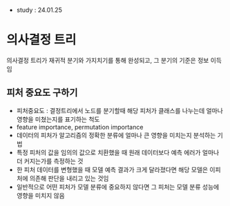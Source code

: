 - study : 24.01.25
  
# 의사결정 트리

의사결정 트리가 재귀적 분기와 가지치기를 통해 완성되고, 그 분기의 기준은 정보 이득임

## 피처 중요도 구하기

- 피처중요도 : 결정트리에서 노드를 분기할때 해당 피처가 클래스를 나누는데 얼마나 영향을 미쳤는지를 표기하는 척도
- feature importance, permutation importance
- 데이터의 피처가 알고리즘의 정확한 분류에 얼마나 큰 영향을 미치는지 분석하는 기법
- 특정 피처의 값을 임의의 값으로 치환했을 때 원래 데이터보다 예측 에러가 얼마나 더 커지는가를 측정하는 것
- 한 피처 데이터를 변형했을 때 모델 예측 결과가 크게 달라졌다면 해당 모델은 이피처에 의존해 판단을 내리고 있는 것임
- 일반적으로 어떤 피처가 모델 분류에 중요하지 않다면 그 피처는 모델 분류 성능에 영향을 미치지 않음
